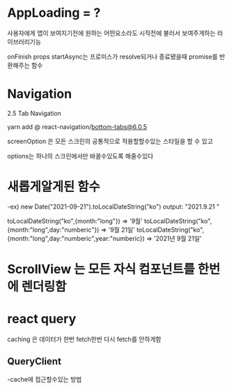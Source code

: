 # AppLoading = ?

사용자에게 앱이 보여지기전에 원하는 어떤요소라도 시작전에 불러서 보여주게하는
라이브러리기능

onFinish props
startAsync는
프로미스가 resolve되거나 종료됐을때 promise를 반환해주는 함수

# Navigation

2.5 Tab Navigation

yarn add @
react-navigation/bottom-tabs@6.0.5

screenOption 은 모든 스크린의 공통적으로 적용할할수있는 스타일을 할 수 있고

options는 하나의 스크린에서만 바꿀수있도록 해줄수있다

# 새롭게알게된 함수

-ex) new Date("2021-09-21").toLocalDateString("ko")
output: "2021.9.21 "

toLocalDateString("ko",{month:"long"}) => '9월'
toLocalDateString("ko",{month:"long",day:"numberic"}) => '9월 21일'
toLocalDateString("ko",{month:"long",day:"numberic",year:"numberic}) => '2021년 9월 21일'

# ScrollView 는 모든 자식 컴포넌트를 한번에 렌더링함

# react query

caching 은 데이터가 한번 fetch한번 다시 fetch를 안하게함

## QueryClient

-cache에 접근할수있는 방법
